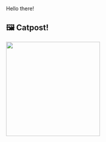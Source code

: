 Hello there!



## 🖼️ Catpost!

<sub>
    <img src="https://cdn2.thecatapi.com/images/MTg3NjA1MA.jpg" height="256">
</sub>

